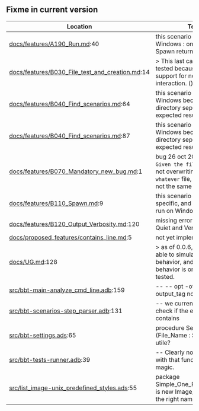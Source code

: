 Fixme in current version
------------------------

Location | Text
---------|-----
[docs/features/A190_Run.md](../docs/features/A190_Run.md):40| this scenario fail on Windows : on Windows, Spawn return Success 
[docs/features/B030_File_test_and_creation.md](../docs/features/B030_File_test_and_creation.md):14|> This last case is not yet tested because bbt doesn't support for now prompt interaction. ()  
[docs/features/B040_Find_scenarios.md](../docs/features/B040_Find_scenarios.md):64| this scenario fail on Windows because of the directory separator in the expected result.  
[docs/features/B040_Find_scenarios.md](../docs/features/B040_Find_scenarios.md):87| this scenario fail on Windows because of the directory separator in the expected result.  
[docs/features/B070_Mandatory_new_bug.md](../docs/features/B070_Mandatory_new_bug.md):1| bug 26 oct 2024 : the `Given the file whatever` is not overwriting an existing `whatever` file, even if it has not the same content.
[docs/features/B110_Spawn.md](../docs/features/B110_Spawn.md):9| this scenario is Unix specific, and should not be run on Windows.  
[docs/features/B120_Output_Verbosity.md](../docs/features/B120_Output_Verbosity.md):120| missing error output for Quiet and Verbose mode
[docs/proposed_features/contains_line.md](../docs/proposed_features/contains_line.md):5| not yet implemented.
[docs/UG.md](../docs/UG.md):128|>  as of 0.0.6, bbt is not able to simulate interactive behavior, and so this behavior is only partially tested.  
[src/bbt-main-analyze_cmd_line.adb](../src/bbt-main-analyze_cmd_line.adb):159|         --     --  opt -ot / --output_tag not yet coded
[src/bbt-scenarios-step_parser.adb](../src/bbt-scenarios-step_parser.adb):131|                                                                                                   --  we currently do not check if the existing file contains
[src/bbt-settings.ads](../src/bbt-settings.ads):65|   procedure Set_Result_File (File_Name : String); --  utile?
[src/bbt-tests-runner.adb](../src/bbt-tests-runner.adb):39|   --  Clearly not confortable with that function, it's magic.
[src/list_image-unix_predefined_styles.ads](../src/list_image-unix_predefined_styles.ads):55|   package Simple_One_Per_Line_Style is new Image_Style --  not the right name at all
